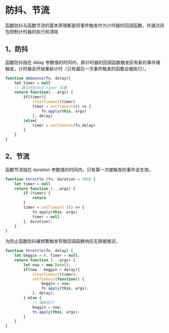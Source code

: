 # 防抖、节流
函数防抖与函数节流的基本原理都是将事件触发作为计时器的回调函数，并通过闭包控制计时器的执行和清除

## 1、防抖
函数防抖指在 delay 参数值的时间内，即计时器的回调函数触发前有新的事件被触发，计时器会开始重新计时（只有最后一次事件触发的函数会被执行）。

```javascript
function debounce(fn, delay){
	let timer = null 
	// 通过闭包访问 timer 变量
    return function(...args) {
        if(timer){
            clearTimeout(timer)
            timer = setTimeout(() => {
				fn.apply(this, args)
			}, delay) 
        }else{
            timer = setTimeout(fn,delay)
        }
    }
}
```

## 2、节流
函数节流指在 duration 参数值的时间内，只有第一次被触发的事件会生效。

```javascript
function throttle (fn, duration = 300) {
	let timer = null
	return function (...args) {
		if (timer) {
		    return
		}
		timer = setTimeout (() => {
		    fn.apply(this, args)
		    timer = null
		}, duration);
	}
}
```

为防止函数防抖被频繁触发导致回调函数响应无限被推迟，

```javascript
function throttle(fn, delay) {
	let beggin = 0, timer = null;
	return function (...args) {
		let now = new Date();
		if(now - beggin > delay){
			clearTimeout(timer);
			setTimeout(function() {
				beggin = now;
				fn.apply(this, args);
			}, delay);
		} else {
			// 强制执行
			beggin = now;
			fn.apply(this, args);
		}
	}
}
```